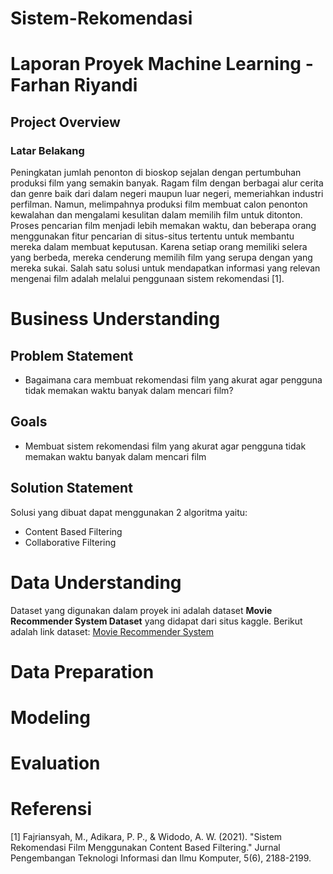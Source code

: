 # Sistem-Rekomendasi

# Laporan Proyek Machine Learning - Farhan Riyandi

## Project Overview

### Latar Belakang
Peningkatan jumlah penonton di bioskop sejalan dengan pertumbuhan produksi film yang semakin banyak. Ragam film dengan berbagai alur cerita dan genre baik dari dalam negeri maupun luar negeri, memeriahkan industri perfilman. Namun, melimpahnya produksi film membuat calon penonton kewalahan dan mengalami kesulitan dalam memilih film untuk ditonton. Proses pencarian film menjadi lebih memakan waktu, dan beberapa orang menggunakan fitur pencarian di situs-situs tertentu untuk membantu mereka dalam membuat keputusan. Karena setiap orang memiliki selera yang berbeda, mereka cenderung memilih film yang serupa dengan yang mereka sukai. Salah satu solusi untuk mendapatkan informasi yang relevan mengenai film adalah melalui penggunaan sistem rekomendasi [1].

# Business Understanding

## Problem Statement

* Bagaimana cara membuat rekomendasi film yang akurat agar pengguna tidak memakan waktu banyak dalam mencari film?


## Goals
* Membuat sistem rekomendasi film yang akurat agar pengguna tidak memakan waktu banyak dalam mencari film

## Solution Statement
Solusi yang dibuat dapat menggunakan 2 algoritma yaitu:
* Content Based Filtering
* Collaborative Filtering

# Data Understanding
Dataset yang digunakan dalam proyek ini adalah dataset **Movie Recommender System Dataset** yang didapat dari situs kaggle. Berikut adalah link dataset:
[Movie Recommender System](https://www.kaggle.com/datasets/gargmanas/movierecommenderdataset)

# Data Preparation


# Modeling


# Evaluation



# Referensi
[1] Fajriansyah, M., Adikara, P. P., & Widodo, A. W. (2021). "Sistem Rekomendasi Film Menggunakan Content Based Filtering." Jurnal Pengembangan Teknologi Informasi dan Ilmu Komputer, 5(6), 2188-2199.
